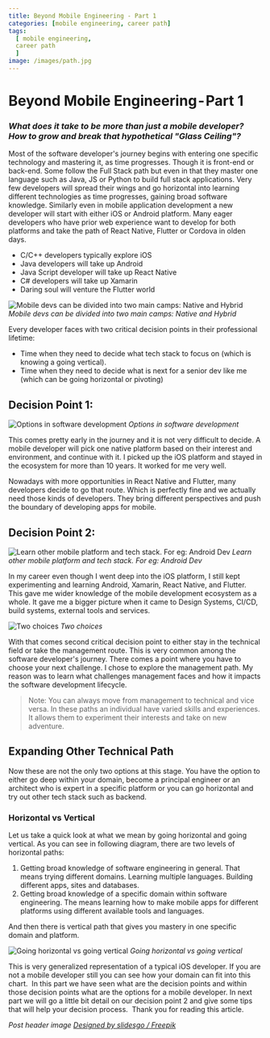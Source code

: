 ```yaml
---
title: Beyond Mobile Engineering - Part 1
categories: [mobile engineering, career path]
tags:
  [ mobile engineering,
  career path
  ]
image: /images/path.jpg
---
```


# Beyond Mobile Engineering - Part 1

### *What does it take to be more than just a mobile developer? How to grow and break that hypothetical "Glass Ceiling"?*

Most of the software developer's journey begins with entering one specific technology and mastering it, as time progresses. Though it is front-end or back-end. Some follow the Full Stack path but even in that they master one language such as Java, JS or Python to build full stack applications. Very few developers will spread their wings and go horizontal into learning different technologies as time progresses, gaining broad software knowledge.
Similarly even in mobile application development a new developer will start with either iOS or Android platform. Many eager developers who have prior web experience want to develop for both platforms and take the path of React Native, Flutter or Cordova in olden days.

- C/C++ developers typically explore iOS 
- Java developers will take up Android 
- Java Script developer will take up React Native
- C# developers will take up Xamarin
- Daring soul will venture the Flutter world

![Mobile devs can be divided into two main camps: Native and Hybrid](/images/beyondME/1_1.png)
*Mobile devs can be divided into two main camps: Native and Hybrid*

Every developer faces with two critical decision points in their professional lifetime:
- Time when they need to decide what tech stack to focus on (which is knowing a going vertical).
- Time when they need to decide what is next for a senior dev like me (which can be going horizontal or pivoting)

## Decision Point 1:

![Options in software development](/images/beyondME/1_2.png)
*Options in software development*

This comes pretty early in the journey and it is not very difficult to decide. A mobile developer will pick one native platform based on their interest and environment, and continue with it. I picked up the iOS platform and stayed in the ecosystem for more than 10 years. It worked for me very well.

Nowadays with more opportunities in React Native and Flutter, many developers decide to go that route. Which is perfectly fine and we actually need those kinds of developers. They bring different perspectives and push the boundary of developing apps for mobile.

## Decision Point 2:

![Learn other mobile platform and tech stack. For eg: Android Dev](/images/beyondME/1_3.png)
*Learn other mobile platform and tech stack. For eg: Android Dev*

In my career even though I went deep into the iOS platform, I still kept experimenting and learning Android, Xamarin, React Native, and Flutter. This gave me wider knowledge of the mobile development ecosystem as a whole. It gave me a bigger picture when it came to Design Systems, CI/CD, build systems, external tools and services.

![Two choices](/images/beyondME/1_4.png)
*Two choices*

With that comes second critical decision point to either stay in the technical field or take the management route. This is very common among the software developer's journey. There comes a point where you have to choose your next challenge. I chose to explore the management path. My reason was to learn what challenges management faces and how it impacts the software development lifecycle.

> Note: You can always move from management to technical and vice versa. In these paths an individual have varied skills and experiences. It allows them to experiment their interests and take on new adventure.  

## Expanding Other Technical Path

Now these are not the only two options at this stage. You have the option to either go deep within your domain, become a principal engineer or an architect who is expert in a specific platform or you can go horizontal and try out other tech stack such as backend.

### Horizontal vs Vertical
Let us take a quick look at what we mean by going horizontal and going vertical. As you can see in following diagram, there are two levels of horizontal paths:
1. Getting broad knowledge of software engineering in general. That means trying different domains. Learning multiple languages. Building different apps, sites and databases. 
2. Getting broad knowledge of a specific domain within software engineering. The means learning how to make mobile apps for different platforms using different available tools and languages.

And then there is vertical path that gives you mastery in one specific domain and platform. 

![Going horizontal vs going vertical](/images/beyondME/1_5.png)
*Going horizontal vs going vertical*

This is very generalized representation of a typical iOS developer. If you are not a mobile developer still you can see how your domain can fit into this chart. 
In this part we have seen what are the decision points and within those decision points what are the options for a mobile developer. In next part we will go a little bit detail on our decision point 2 and give some tips that will help your decision process. 
Thank you for reading this article.

*Post header image [Designed by slidesgo / Freepik]("http://www.freepik.com")*
